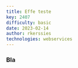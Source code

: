 ```yaml
---
title: Effe teste
key: 2407
difficulty: basic
date: 2023-02-14
author: rkerssies
technologies: webservices
---
```


### Bla